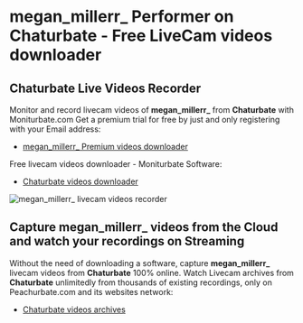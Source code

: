 # megan_millerr_ Performer on Chaturbate - Free LiveCam videos downloader

## Chaturbate Live Videos Recorder

Monitor and record livecam videos of **megan_millerr_** from **Chaturbate** with Moniturbate.com
Get a premium trial for free by just and only registering with your Email address:
* [megan_millerr_ Premium videos downloader](https://moniturbate.com/request-demo-licence-key.html)

Free livecam videos downloader - Moniturbate Software:
* [Chaturbate videos downloader](https://moniturbate.com/moniturbate-download-software.html)

![megan_millerr_ livecam videos recorder](https://peachurnet.com/templates/moniturbate-software.png)


## Capture megan_millerr_ videos from the Cloud and watch your recordings on Streaming

Without the need of downloading a software, capture **megan_millerr_** livecam videos from **Chaturbate** 100% online.
Watch Livecam archives from **Chaturbate** unlimitedly from thousands of existing recordings, only on Peachurbate.com and its websites network:
* [Chaturbate videos archives](https://peachurnet.com/)